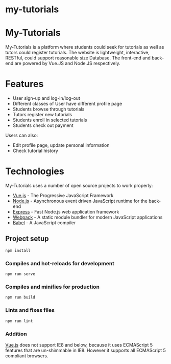 # my-tutorials

# My-Tutorials

My-Tutorials is a platform where students could seek for tutorials as well as tutors could register tutorials. The website is lightweight, interactive, RESTful, could support reasonable size Database. The front-end and back-end are powered by Vue.JS and Node.JS respectively.

# Features

  - User sign-up and log-in/log-out
  - Different classes of User have different profile page
  - Students browse through tutorials
  - Tutors register new tutorials
  - Students enroll in selected tutorials
  - Students check out payment

Users can also:
  - Edit profile page, update personal information
  - Check tutorial history

# Technologies

My-Tutorials uses a number of open source projects to work properly:

* [Vue.js](https://vuejs.org/) - The Progressive JavaScript Framework
* [Node.js](https://nodejs.org/en/) - Asynchronous event driven JavaScript runtime for the back-end
* [Express](http://expressjs.com/) - Fast Node.js web application framework
* [Webpack](https://webpack.js.org/) - A static module bundler for modern JavaScript applications
* [Babel](https://babeljs.io/) - A JavaScript compiler

## Project setup
```
npm install
```

### Compiles and hot-reloads for development
```
npm run serve
```

### Compiles and minifies for production
```
npm run build
```

### Lints and fixes files
```
npm run lint
```

### Addition
[Vue.js](https://vuejs.org/) does not support IE8 and below, because it uses ECMAScript 5 features that are un-shimmable in IE8. However it supports all ECMAScript 5 compliant browsers.